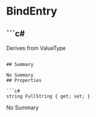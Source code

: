 # BindEntry

## ```c#
Derives from ValueType
```

## Summary

No Summary
## Properties

```c#
string FullString { get; set; } 
```
No Summary
